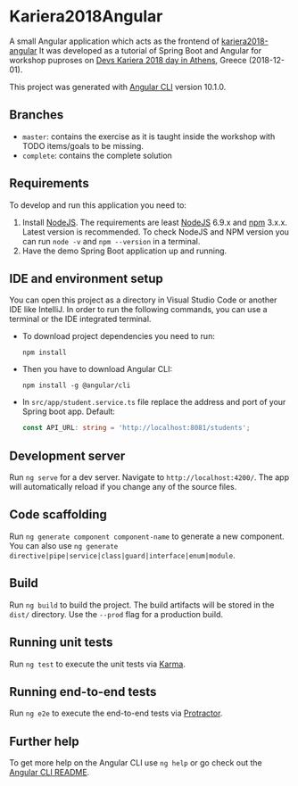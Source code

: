 # Kariera2018Angular

A small Angular application which acts as the frontend of [kariera2018-angular](https://github.com/manios/kariera2018-angular)  It was developed as a tutorial of Spring Boot and Angular for workshop puproses on  [Devs Kariera 2018 day in Athens](https://devs.kariera.gr/developers-day-december-2018/), Greece (2018-12-01).

This project was generated with [Angular CLI](https://github.com/angular/angular-cli) version 10.1.0.

## Branches

* `master`: contains the exercise as it is taught inside the workshop with TODO items/goals to be missing.
* `complete`: contains the complete solution

## Requirements

To develop and run this application you need to:

1. Install [NodeJS](https://nodejs.org/en/). The requirements are least [NodeJS](https://nodejs.org/en/) 6.9.x and [npm](https://www.npmjs.com/get-npm?utm_source=house&utm_medium=homepage&utm_campaign=free%20orgs&utm_term=Install%20npm) 3.x.x. Latest version is recommended. To check NodeJS and NPM version you can run ```node -v``` and ```npm --version``` in a terminal.
1. Have the demo Spring Boot application up and running.

## IDE and environment setup

You can open this project as a directory in Visual Studio Code or another IDE like IntelliJ. In order to run the following commands, you can use a terminal or the IDE integrated terminal. 

* To download project dependencies you need to run:
  ```shell
  npm install
  ```
* Then you have to download Angular CLI:
  ```shell
  npm install -g @angular/cli
  ```
* In ```src/app/student.service.ts``` file replace the address and port of your Spring boot app. Default:
    ```typescript
    const API_URL: string = 'http://localhost:8081/students';
    ```
## Development server

Run `ng serve` for a dev server. Navigate to `http://localhost:4200/`. The app will automatically reload if you change any of the source files.

## Code scaffolding

Run `ng generate component component-name` to generate a new component. You can also use `ng generate directive|pipe|service|class|guard|interface|enum|module`.

## Build

Run `ng build` to build the project. The build artifacts will be stored in the `dist/` directory. Use the `--prod` flag for a production build.

## Running unit tests

Run `ng test` to execute the unit tests via [Karma](https://karma-runner.github.io).

## Running end-to-end tests

Run `ng e2e` to execute the end-to-end tests via [Protractor](http://www.protractortest.org/).

## Further help

To get more help on the Angular CLI use `ng help` or go check out the [Angular CLI README](https://github.com/angular/angular-cli/blob/master/README.md).
